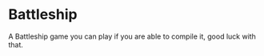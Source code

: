 Battleship
==========

A Battleship game you can play if you are able to compile it, good luck with that.
